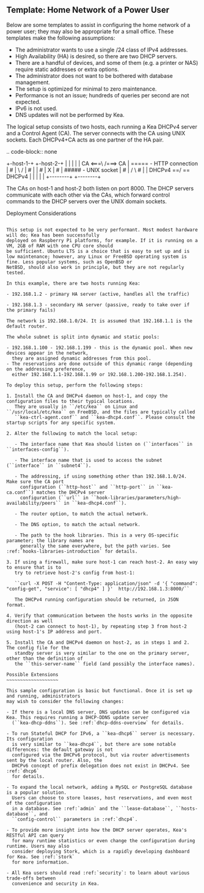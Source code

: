 Template: Home Network of a Power User
--------------------------------------

Below are some templates to assist in configuring the home network of a power user; they may also be
appropriate for a small office. These templates make the following assumptions:

- The administrator wants to use a single /24 class of IPv4 addresses.
- High Availability (HA) is desired, so there are two DHCP servers.
- There are a handful of devices, and some of them (e.g. a printer or NAS) require
  static addresses or extra options.
- The administrator does not want to be bothered with database management.
- The setup is optimized for minimal to zero maintenance.
- Performance is not an issue; hundreds of queries per second are not expected.
- IPv6 is not used.
- DNS updates will not be performed by Kea.

The logical setup consists of two hosts, each running a Kea DHCPv4 server and a Control Agent (CA).
The server connects with the CA using UNIX sockets. Each DHCPv4+CA acts as one partner of the HA
pair.

.. code-block:: none

   +-host-1-+       +-host-2-+
   |        |       |        |
   |   CA <===\   /===> CA   |    ===== - HTTP connection
   |   #    |  \ /  |   #    |
   |   #    |   X   |   #    |    ##### - UNIX socket
   |   #    |  / \      #    |
   | DHCPv4 ==/   \== DHCPv4 |
   |        |       |        |
   +--------+       +--------+

The CAs on host-1 and host-2 both listen on port 8000. The DHCP servers communicate
with each other via the CAs, which forward control commands to the DHCP servers over the UNIX domain
sockets.

Deployment Considerations
~~~~~~~~~~~~~~~~~~~~~~~~~

This setup is not expected to be very performant. Most modest hardware will do; Kea has been successfully
deployed on Raspberry Pi platforms, for example. If it is running on a VM, 2GB of RAM with one CPU core should
be sufficient. Ubuntu LTS is a choice that is easy to set up and is
low maintenance; however, any Linux or FreeBSD operating system is fine. Less popular systems, such as OpenBSD or
NetBSD, should also work in principle, but they are not regularly tested.

In this example, there are two hosts running Kea:

- 192.168.1.2 - primary HA server (active, handles all the traffic)

- 192.168.1.3 - secondary HA server (passive, ready to take over if the primary fails)

The network is 192.168.1.0/24. It is assumed that 192.168.1.1 is the default router.

The whole subnet is split into dynamic and static pools:

- 192.168.1.100 - 192.168.1.199 - this is the dynamic pool. When new devices appear in the network,
  they are assigned dynamic addresses from this pool.
- The reservations are done outside of this dynamic range (depending on the addressing preference,
  either 192.168.1.1-192.168.1.99 or 192.168.1.200-192.168.1.254).

To deploy this setup, perform the following steps:

1. Install the CA and DHCPv4 daemon on host-1, and copy the configuration files to their typical locations.
   They are usually in ``/etc/kea`` on Linux and ``/usr/local/etc/kea`` on FreeBSD, and the files are typically called
   ``kea-ctrl-agent.conf`` and ``kea-dhcp4.conf``. Please consult the startup scripts for any specific system.

2. Alter the following to match the local setup:

   - The interface name that Kea should listen on (``interfaces`` in ``interfaces-config``).

   - The interface name that is used to access the subnet (``interface`` in ``subnet4``).

   - The addressing, if using something other than 192.168.1.0/24. Make sure the CA port
     configuration (``http-host`` and ``http-port`` in ``kea-ca.conf``) matches the DHCPv4 server
     configuration (``url`` in ``hook-libraries/parameters/high-availability/peers`` in ``kea-dhcp4.conf``).

   - The router option, to match the actual network.

   - The DNS option, to match the actual network.

   - The path to the hook libraries. This is a very OS-specific parameter; the library names are
     generally the same everywhere, but the path varies. See :ref:`hooks-libraries-introduction` for details.

3. If using a firewall, make sure host-1 can reach host-2. An easy way to ensure that is to
   try to retrieve host-2's config from host-1:

   ``curl -X POST -H "Content-Type: application/json" -d '{ "command": "config-get", "service": [ "dhcp4" ] }'  http://192.168.1.3:8000/``

   The DHCPv4 running configuration should be returned, in JSON format.

4. Verify that communication between the hosts works in the opposite direction as well
   (host-2 can connect to host-1), by repeating step 3 from host-2 using host-1's IP address and port.

5. Install the CA and DHCPv4 daemon on host-2, as in steps 1 and 2. The config file for the
   standby server is very similar to the one on the primary server, other than the definition of
   the ``this-server-name`` field (and possibly the interface names).

Possible Extensions
~~~~~~~~~~~~~~~~~~~

This sample configuration is basic but functional. Once it is set up and running, administrators
may wish to consider the following changes:

- If there is a local DNS server, DNS updates can be configured via Kea. This requires running a DHCP-DDNS update server
  (``kea-dhcp-ddns``). See :ref:`dhcp-ddns-overview` for details.

- To run Stateful DHCP for IPv6, a ``kea-dhcp6`` server is necessary. Its configuration
  is very similar to ``kea-dhcp4``, but there are some notable differences: the default gateway is not
  configured via the DHCPv6 protocol, but via router advertisements sent by the local router. Also, the
  DHCPv6 concept of prefix delegation does not exist in DHCPv4. See :ref:`dhcp6`
  for details.

- To expand the local network, adding a MySQL or PostgreSQL database is a popular solution.
  Users can choose to store leases, host reservations, and even most of the configuration
  in a database. See :ref:`admin` and the ``lease-database``, ``hosts-database``, and
  ``config-control`` parameters in :ref:`dhcp4`.

- To provide more insight into how the DHCP server operates, Kea's RESTful API can query
  for many runtime statistics or even change the configuration during runtime. Users may also
  consider deploying Stork, which is a rapidly developing dashboard for Kea. See :ref:`stork`
  for more information.

- All Kea users should read :ref:`security`: to learn about various trade-offs between
  convenience and security in Kea.
